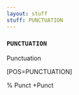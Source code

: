 ```yaml
---
layout: stuff
stuff: PUNCTUATION
---
```

### ` PUNCTUATION ` 

Punctuation

[POS=PUNCTUATION]

% Punct
+Punct
